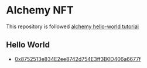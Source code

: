 # Alchemy NFT

This repository is followed [alchemy hello-world tutorial](https://medium.com/alchemy-api/hello-world-smart-contract-for-beginners-7a65cc4ae95f)

## Hello World

- [0x8752513e834E2ee8742d754E3ff3B0D406a6677f](https://ropsten.etherscan.io/address/0x8752513e834E2ee8742d754E3ff3B0D406a6677f)
